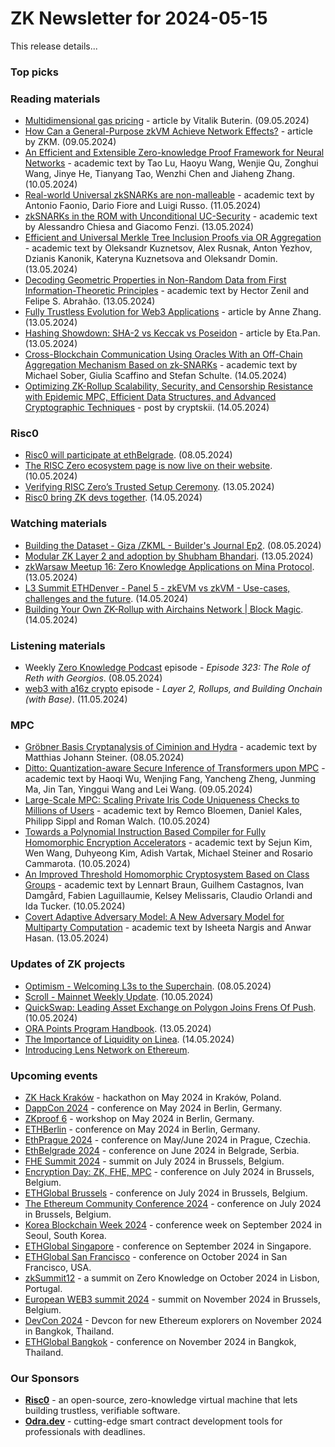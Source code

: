 # ZK Newsletter for 2024-05-15
This release details...

### Top picks

### Reading materials 
* [Multidimensional gas pricing](https://vitalik.eth.limo/general/2024/05/09/multidim.html) - article by Vitalik Buterin. (09.05.2024)
* [How Can a General-Purpose zkVM Achieve Network Effects?](https://medium.com/@ProjectZKM/how-can-a-general-purpose-zkvm-achieve-network-effects-05c36e8b3c99) - article by ZKM. (09.05.2024)
* [An Efficient and Extensible Zero-knowledge Proof Framework for Neural Networks](https://eprint.iacr.org/2024/703.pdf) - academic text by Tao Lu, Haoyu Wang, Wenjie Qu, Zonghui Wang, Jinye He, Tianyang Tao, Wenzhi Chen and Jiaheng Zhang. (10.05.2024)
* [Real-world Universal zkSNARKs are non-malleable](https://eprint.iacr.org/2024/721.pdf) - academic text by Antonio Faonio, Dario Fiore and Luigi Russo. (11.05.2024)
* [zkSNARKs in the ROM with Unconditional UC-Security](https://eprint.iacr.org/2024/724.pdf) - academic text by Alessandro Chiesa and Giacomo Fenzi. (13.05.2024)
* [Efficient and Universal Merkle Tree Inclusion Proofs via OR Aggregation](https://arxiv.org/pdf/2405.07941) - academic text by Oleksandr Kuznetsov, Alex Rusnak, Anton Yezhov, Dzianis Kanonik, Kateryna Kuznetsova and Oleksandr Domin. (13.05.2024)
* [Decoding Geometric Properties in Non-Random Data from First Information-Theoretic Principles](https://arxiv.org/pdf/2405.07803) - academic text by Hector Zenil and Felipe S. Abrahão. (13.05.2024)
* [Fully Trustless Evolution for Web3 Applications](https://blog.zkcross.org/fully-trustless-evolution-for-web3-applications-69ac34c342cf) - article by Anne Zhang. (13.05.2024)
* [Hashing Showdown: SHA-2 vs Keccak vs Poseidon](https://medium.com/@pwhattie/hashing-showdown-sha-2-vs-keccak-vs-poseidon-e8df7e651acc) - article by Eta.Pan. (13.05.2024)
* [Cross-Blockchain Communication Using Oracles With an Off-Chain Aggregation Mechanism Based on zk-SNARKs](https://arxiv.org/pdf/2405.08395) - academic text by Michael Sober, Giulia Scaffino and Stefan Schulte. (14.05.2024)
* [Optimizing ZK-Rollup Scalability, Security, and Censorship Resistance with Epidemic MPC, Efficient Data Structures, and Advanced Cryptographic Techniques](https://ethresear.ch/t/optimizing-zk-rollup-scalability-security-and-censorship-resistance-with-epidemic-mpc-efficient-data-structures-and-advanced-cryptographic-techniques/19556/1) - post by cryptskii. (14.05.2024)

### Risc0
* [Risc0 will participate at ethBelgrade](https://twitter.com/RiscZeroDevs/status/1788313658239361198). (08.05.2024)
* [The RISC Zero ecosystem page is now live on their website](https://twitter.com/RiscZero/status/1789043997215797437). (10.05.2024)
* [Verifying RISC Zero’s Trusted Setup Ceremony](https://www.risczero.com/blog/verifying-risc-zeros-trusted-setup-ceremony). (13.05.2024)
* [Risc0 bring ZK devs together](https://twitter.com/RiscZero/status/1790467589434446004). (14.05.2024)

### Watching materials
* [Building the Dataset - Giza /ZKML - Builder's Journal Ep2](https://www.youtube.com/watch?v=5dw4anCJZBU). (08.05.2024)
* [Modular ZK Layer 2 and adoption by Shubham Bhandari](https://www.youtube.com/watch?v=kVdQ_Slojbo). (13.05.2024)
* [zkWarsaw Meetup 16: Zero Knowledge Applications on Mina Protocol](https://www.youtube.com/watch?v=PebaFvGIIbQ). (13.05.2024)
* [L3 Summit ETHDenver - Panel 5 - zkEVM vs zkVM - Use-cases, challenges and the future](https://www.youtube.com/watch?v=EIC6-fbU_ts). (14.05.2024)
* [Building Your Own ZK-Rollup with Airchains Network | Block Magic](https://www.youtube.com/watch?v=V2yyVAsSbWk). (14.05.2024)

### Listening materials
* Weekly [Zero Knowledge Podcast](https://zeroknowledge.fm/323-2/) episode - *Episode 323: The Role of Reth with Georgios*. (08.05.2024) 
* [web3 with a16z crypto](https://open.spotify.com/episode/3GD5z03iAmJ1lJ6xvSY6Es?si=6116be3648474953/) episode - *Layer 2, Rollups, and Building Onchain (with Base)*. (11.05.2024) 

### MPC
* [Gröbner Basis Cryptanalysis of Ciminion and Hydra](https://arxiv.org/pdf/2405.05040) - academic text by Matthias Johann Steiner. (08.05.2024)
* [Ditto: Quantization-aware Secure Inference of Transformers upon MPC](https://arxiv.org/pdf/2405.05525) - academic text by Haoqi Wu, Wenjing Fang, Yancheng Zheng, Junming Ma, Jin Tan, Yinggui Wang and Lei Wang. (09.05.2024)
* [Large-Scale MPC: Scaling Private Iris Code Uniqueness Checks to Millions of Users](https://eprint.iacr.org/2024/705.pdf) - academic text by Remco Bloemen, Daniel Kales, Philipp Sippl and Roman Walch. (10.05.2024)
* [Towards a Polynomial Instruction Based Compiler for Fully Homomorphic Encryption Accelerators](https://eprint.iacr.org/2024/707.pdf) - academic text by Sejun Kim, Wen Wang, Duhyeong Kim, Adish Vartak, Michael Steiner and Rosario Cammarota. (10.05.2024)
* [An Improved Threshold Homomorphic Cryptosystem Based on Class Groups](https://eprint.iacr.org/2024/717.pdf) - academic text by Lennart Braun, Guilhem Castagnos, Ivan Damgård, Fabien Laguillaumie, Kelsey Melissaris, Claudio Orlandi and Ida Tucker. (10.05.2024)
* [Covert Adaptive Adversary Model: A New Adversary Model for Multiparty Computation](https://eprint.iacr.org/2024/729.pdf) - academic text by Isheeta Nargis and Anwar Hasan. (13.05.2024)

### Updates of ZK projects
* [Optimism - Welcoming L3s to the Superchain](https://optimism.mirror.xyz/6idqs2nEDLdezbSynrYsakliSCm3VyzA3WWj6esBbbM). (08.05.2024)
* [Scroll - Mainnet Weekly Update](https://twitter.com/Scroll_ZKP/status/1789087378449318307). (10.05.2024)
* [QuickSwap: Leading Asset Exchange on Polygon Joins Frens Of Push](https://push.org/blog/quickswap-joins-frens-of-push/). (10.05.2024)
* [ORA Points Program Handbook](https://mirror.xyz/orablog.eth/rIPt-HWG_RhwOt7nptj9jjTv7kk3IrmBz2bW5A8SNag). (13.05.2024)
* [The Importance of Liquidity on Linea](https://linea.mirror.xyz/Iejj4WclAU-Qc_CRuZzha-0eRSI5P6UhENUnJ3ov2kU). (14.05.2024)
* [Introducing Lens Network on Ethereum](https://app.t2.world/article/clw6l2z0018727620mc1dq26xr2). 

### Upcoming events
* [ZK Hack Kraków](https://www.zkkrakow.com/) - hackathon on May 2024 in Kraków, Poland.
* [DappCon 2024](https://www.dappcon.io/) - conference on May 2024 in Berlin, Germany. 
* [ZKproof 6](https://zkproof.org/events/zkproof-6-berlin/) - workshop on May 2024 in Berlin, Germany. 
* [ETHBerlin](https://ethberlin.org/) - conference on May 2024 in Berlin, Germany.
* [EthPrague 2024](https://ethprague.com/) - conference on May/June 2024 in Prague, Czechia.
* [EthBelgrade 2024](https://ethbelgrade.rs/) - conference on June 2024 in Belgrade, Serbia.
* [FHE Summit 2024](https://twitter.com/FHEOnchain/status/1777666116455911823/photo/1/) - summit on July 2024 in Brussels, Belgium. 
* [Encryption Day: ZK, FHE, MPC](https://lu.ma/encrypt) - conference on July 2024 in Brussels, Belgium.
* [ETHGlobal Brussels](https://ethglobal.com/events/brussels) - conference on July 2024 in Brussels, Belgium. 
* [The Ethereum Community Conference 2024](https://ethcc.io/) - conference on July 2024 in Brussels, Belgium. 
* [Korea Blockchain Week 2024](https://koreablockchainweek.com/) - conference week on September 2024 in Seoul, South Korea.
* [ETHGlobal Singapore](https://ethglobal.com/events/singapore2024) - conference on September 2024 in Singapore.
* [ETHGlobal San Francisco](https://ethglobal.com/events/sanfrancisco2024) - conference on October 2024 in San Francisco, USA.
* [zkSummit12](https://www.zksummit.com/) - a summit on Zero Knowledge on October 2024 in Lisbon, Portugal.
* [European WEB3 summit 2024](https://www.web3eurosummit.eu/) - summit on November 2024 in Brussels, Belgium.
* [DevCon 2024](https://devcon.org/) - Devcon for new Ethereum explorers on November 2024 in Bangkok, Thailand.
* [ETHGlobal Bangkok](https://ethglobal.com/events/bangkok) - conference on November 2024 in Bangkok, Thailand. 

### Our Sponsors
* **[Risc0](https://www.risczero.com/)** - an open-source, zero-knowledge virtual machine that lets building trustless, verifiable software.
* **[Odra.dev](https://odra.dev)** - cutting-edge smart contract development tools for professionals with deadlines.
